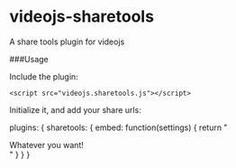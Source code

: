 videojs-sharetools
==================

A share tools plugin for videojs

###Usage

Include the plugin:
```
<script src="videojs.sharetools.js"></script>
```

Initialize it, and add your share urls:

  plugins: {
    sharetools: {
      embed: function(settings) {
        return "<div>Whatever you want!</div>"
      }
    }
  }
